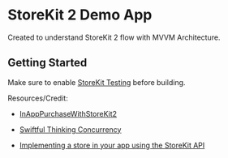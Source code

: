 # StoreKit 2 Demo App

Created to understand StoreKit 2 flow with MVVM Architecture.

## Getting Started

Make sure to enable [StoreKit Testing](https://developer.apple.com/documentation/xcode/setting-up-storekit-testing-in-xcode/#Enable-StoreKit-Testing-in-Xcode) before building.

Resources/Credit:

- [InAppPurchaseWithStoreKit2](https://github.com/santoshbotre-royal/InAppPurchaseWithStoreKit2)

- [Swiftful Thinking Concurrency](https://youtube.com/playlist?list=PLwvDm4Vfkdphr2Dl4sY4rS9PLzPdyi8PM&si=caYAaJlXuLoi-lRW)

- [Implementing a store in your app using the StoreKit API](https://developer.apple.com/documentation/storekit/in-app_purchase/implementing_a_store_in_your_app_using_the_storekit_api)
